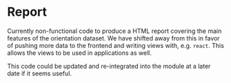 # Report

Currently non-functional code to produce a HTML report covering
the main features of the orientation dataset. We have shifted away
from this in favor of pushing more data to the frontend and writing
views with, e.g. `react`. This allows the views to be used in
applications as well.

This code could be updated and re-integrated into the module at a
later date if it seems useful.

